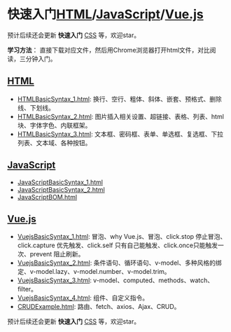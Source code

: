 # 快速入门[HTML](https://baike.baidu.com/item/HTML/97049?fr=aladdin)/[JavaScript](https://baike.baidu.com/item/javascript)/[Vue.js](https://cn.vuejs.org/)

预计后续还会更新 **快速入门**
[CSS](https://baike.baidu.com/item/CSS/5457)
等，欢迎star。

**学习方法**： 直接下载对应文件，然后用Chrome浏览器打开html文件，对比阅读，三分钟入门。

## [HTML](https://github.com/zhangyixing1007/practice/tree/master/HTML)
* [HTMLBasicSyntax_1.html](https://github.com/zhangyixing1007/practice/blob/master/HTML/HTMLBasicSyntax_1.html): 
换行、空行、粗体、斜体、嵌套、预格式、删除线、下划线。
* [HTMLBasicSyntax_2.html](https://github.com/zhangyixing1007/practice/blob/master/HTML/HTMLBasicSyntax_2.html):
图片插入相关设置、超链接、表格、列表、html块、字体字色、内联框架。
* [HTMLBasicSyntax_3.html](https://github.com/zhangyixing1007/practice/blob/master/HTML/HTMLBasicSyntax_3.html):
文本框、密码框、表单、单选框、复选框、下拉列表、文本域、各种按钮。


## [JavaScript](https://github.com/zhangyixing1007/easyStart/tree/master/JavaScript)
* [JavaScriptBasicSyntax_1.html](https://github.com/zhangyixing1007/easyStart/blob/master/JavaScript/JavaScriptBasicSyntax_1.html)
* [JavaScriptBasicSyntax_2.html](https://github.com/zhangyixing1007/easyStart/blob/master/JavaScript/JavaScriptBasicSyntax_2.html)
* [JavaScriptBOM.html](https://github.com/zhangyixing1007/easyStart/blob/master/JavaScript/JavaScriptBOM.html)


## [Vue.js](https://github.com/zhangyixing1007/easyStart/tree/master/Vuejs)
* [VuejsBasicSyntax_1.html](https://github.com/zhangyixing1007/easyStart/blob/master/Vuejs/VuejsBasicSyntax_1.html):
冒泡、why Vue.js、冒泡、click.stop 停止冒泡、click.capture 优先触发、click.self 只有自己能触发、click.once只能触发一次、prevent 阻止刷新。
* [VuejsBasicSyntax_2.html](https://github.com/zhangyixing1007/easyStart/blob/master/Vuejs/VuejsBasicSyntax_2.html):
条件语句、循环语句、v-model、多种风格的绑定、v-model.lazy、v-model.number、v-model.trim。
* [VuejsBasicSyntax_3.html](https://github.com/zhangyixing1007/easyStart/blob/master/Vuejs/VuejsBasicSyntax_3.html):
v-model、computed、methods、watch、filter。
* [VuejsBasicSyntax_4.html](https://github.com/zhangyixing1007/easyStart/blob/master/Vuejs/VuejsBasicSyntax_4.html):
组件、自定义指令。
* [CRUDExample.html](https://github.com/zhangyixing1007/easyStart/blob/master/Vuejs/CRUEExample.html):
路由、fetch、axios、Ajax、CRUD。

预计后续还会更新 **快速入门**
[CSS](https://baike.baidu.com/item/CSS/5457)
等，欢迎star。
